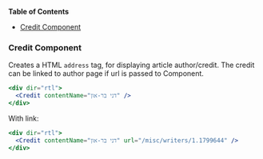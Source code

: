 <!-- START doctoc generated TOC please keep comment here to allow auto update -->
<!-- DON'T EDIT THIS SECTION, INSTEAD RE-RUN doctoc TO UPDATE -->

**Table of Contents**

- [Credit Component](#credit-component)

<!-- END doctoc generated TOC please keep comment here to allow auto update -->

### Credit Component

Creates a HTML `address` tag, for displaying article author/credit.
The credit can be linked to author page if url is passed to Component.

```jsx
<div dir="rtl">
  <Credit contentName="דני בר-און" />
</div>
```

With link:

```jsx
<div dir="rtl">
  <Credit contentName="דני בר-און" url="/misc/writers/1.1799644" />
</div>
```
